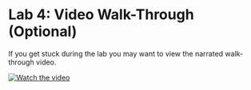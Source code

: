 Lab 4: Video Walk-Through (Optional)
====================================

If you get stuck during the lab you may want to view the narrated walk-through video.

[![Watch the video](https://img.youtube.com/vi/aT4NnXG3iGE/maxresdefault.jpg)](https://www.youtube.com/embed/aT4NnXG3iGE)
